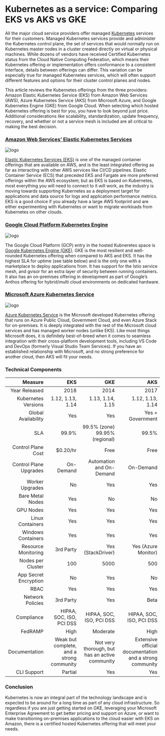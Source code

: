 # Kubernetes as a service: Comparing EKS vs AKS vs GKE

All the major cloud service providers offer managed [Kubernetes](https://kubernetes.io/) services for their customers. Managed Kubernetes services provide and administer the Kubernetes control plane, the set of services that would normally run on Kubernetes master nodes in a cluster created directly on virtual or physical machines. While dozens of vendors have received Certified Kubernetes status from the Cloud Native Computing Federation, which means their Kubernetes offering or implementation offers conformance to a consistent interface, details between offerings can differ. This variation can be especially true for managed Kubernetes services, which will often support different features and options for their cluster control planes and nodes.


This article reviews the Kubernetes offerings from the three providers: Amazon Elastic Kubernetes Service (EKS)  from Amazon Web Services (AWS), Azure Kubernetes Service (AKS) from Microsoft Azure, and Google Kubernetes Engine (GKE) from Google Cloud. When selecting which hosted Kubernetes offering is best for you, you have to look beyond just price. Additional considerations like scalability, standardization, update frequency, recovery, and whether or not a service mesh is included are all critical to making the best decision.

### [Amazon Web Services’ Elastic Kubernetes Services](https://aws.amazon.com/eks/)

![logo](https://github.com/gagan3012/engineering-education/blob/master/KaaS/263-2635408_amazon-eks-logo-amazon-eks.png)

[Elastic Kubernetes Services (EKS)](https://aws.amazon.com/eks/) is one of the managed container offerings that are available on AWS, and is the least integrated offering as far as interacting with other AWS services like CI/CD pipelines. Elastic Container Service (ECS) that preceded EKS and Fargate are more preferred offerings within the AWS ecosystem; but as EKS is based on Kubernetes, most everything you will need to connect to it will work, as the industry is moving towards supporting Kubernetes as a deployment target for applications and data source for logs and application performance metrics. EKS is a good choice if you already have a large AWS footprint and are either experimenting with Kubernetes or want to migrate workloads from Kubernetes on other clouds.
### [Google Cloud Platform Kubernetes Engine](https://cloud.google.com/kubernetes-engine)

![logo](https://github.com/gagan3012/engineering-education/blob/master/KaaS/download.png)

The Google Cloud Platform (GCP) entry in the hosted Kubneretes space is [Google Kubernetes Engine (GKE)](https://cloud.google.com/kubernetes-engine). GKE is the most resilient and well-rounded Kubernetes offering when compared to AKS and EKS. It has the highest SLA for uptime (see table below) and is the only one with a marketplace to deploy applications from. It has support for the Istio service mesh, and gvisor for an extra layer of security between running containers. It also has an on-premises offering in development as part of Google’s Anthos offering for hybrid/multi cloud environments on dedicated hardware.
### [Microsoft Azure Kubernetes Service](https://azure.microsoft.com/en-in/services/kubernetes-service/#:~:text=Azure%20Kubernetes%20Service%20(AKS)%20offers,and%20scale%20applications%20with%20confidence.)

![logo](https://github.com/gagan3012/engineering-education/blob/master/KaaS/image.png)

[Azure Kubernetes Service](https://azure.microsoft.com/en-in/services/kubernetes-service/#:~:text=Azure%20Kubernetes%20Service%20(AKS)%20offers,and%20scale%20applications%20with%20confidence.)
is the Microsoft developed Kubernetes offering that runs on Azure Public Cloud, Government Cloud, and even Azure Stack for on-premises. It is deeply integrated with the rest of the Microsoft cloud services and has managed worker nodes (unlike EKS). Like most things Microsoft does, it is definitely best-of-breed when it comes to seamless integration with their cross-platform development tools, including VS Code and DevOps (formerly Visual Studio Team Services). If you have an established relationship with Microsoft, and no strong preference for another cloud, then AKS will fit your needs.

### Technical Components

| Measure|EKS|GKE|AKS|
|---------:|---:|---:|---:|
| Year Released	|2018|	2014|	2017|
|Kubernetes Versions|	1.12, 1.13, 1.14|	1.13, 1.14, 1.15|	1.12, 1.13, 1.14|
|Global Availability|	Yes|	Yes|	Yes + Government|
|SLA	|99.9%	|99.5% (zone) 99.95% (regional)| 99.5%|
|Control Plane Cost|	$0.20/hr|	Free|	Free|
|Control Plane Upgrades|	On-Demand|	Automation and On-Demand|	On-Demand|
|Worker Upgrades|	No|	Yes|	Yes|
|Bare Metal Nodes|	Yes|	No|	No|
|GPU Nodes|	Yes|	Yes|	Yes|
|Linux Containers	|Yes|	Yes|	Yes|
|Windows Containers	|Yes	|Yes	|Yes|
|Resource Monitoring	|3rd Party	|Yes (StackDriver)|	Yes (Azure Monitor)|
|Nodes per Cluster	|100	|5000	|500|
|App Secret Encryption	|No|	Yes|	No|
|RBAC	|Yes	|Yes	|Yes|
|Network Policies|	3rd Party|	Yes|	Beta|
|Compliance|	HIPAA, SOC, ISO, PCI DSS	|HIPAA, SOC, ISO, PCI DSS	|HIPAA, SOC, ISO, PCI DSS|
|FedRAMP	|High	|Moderate	|High|
|Documentation	|Weak but complete, and a strong community	|Not very thorough, but has an active community	|Extensive official documentation and a strong community|
|CLI Support	|Partial	|Yes	|Yes|

### Conclusion 
Kubernetes is now an integral part of the technology landscape and is expected to be around for a long time as part of any cloud infrastructure. So regardless if you are just getting started on GKE, leveraging your Microsoft Enterprise Agreement to get better pricing and support on Azure, or want to make transitioning on-premises applications to the cloud easier with EKS on Amazon, there is a certified hosted Kubernetes offering that will meet your needs.
